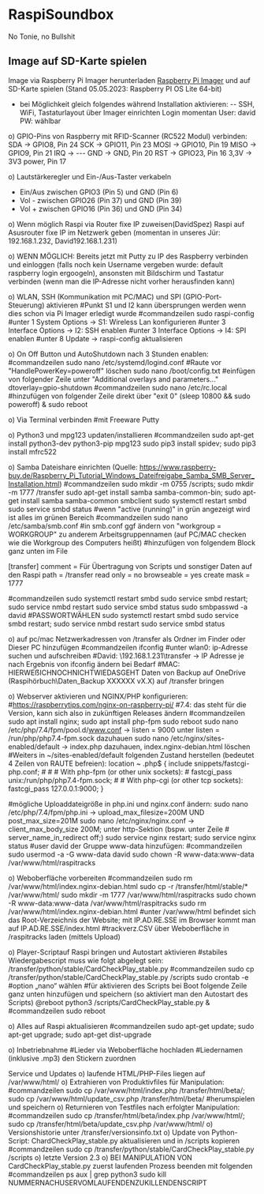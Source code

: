 # RaspiSoundbox
No Tonie, no Bullshit

## Image auf SD-Karte spielen
Image via Raspberry Pi Imager herunterladen [Raspberry Pi Imager](https://www.raspberrypi.com/software/) und auf SD-Karte spielen (Stand 05.05.2023: Raspberry PI OS Lite 64-bit)
- bei Möglichkeit gleich folgendes während Installation aktivieren:
-- SSH, WiFi, Tastaturlayout über Imager einrichten
Login momentan 
User: david
PW: wählbar

o) GPIO-Pins von Raspberry mit RFID-Scanner (RC522 Modul) verbinden:
SDA -> GPIO8, Pin 24
SCK -> GPIO11, Pin 23
MOSI -> GPIO10, Pin 19
MISO -> GPIO9, Pin 21
IRQ -> --- 
GND -> GND, Pin 20
RST -> GPIO23, Pin 16
3,3V -> 3V3 power, Pin 17

o) Lautstärkeregler und Ein-/Aus-Taster verkabeln
- Ein/Aus zwischen GPIO3 (Pin 5) und GND (Pin 6) 
- Vol - zwischen GPIO26 (Pin 37) und GND (Pin 39)
- Vol + zwischen GPIO16 (Pin 36) und GND (Pin 34)

o) Wenn möglich Raspi via Router fixe IP zuweisen(DavidSpez) Raspi auf Asusrouter fixe IP im Netzwerk geben (momentan in unseres Jür: 192.168.1.232, David192.168.1.231)

o) WENN MÖGLICH: Bereits jetzt mit Putty zu IP des Raspberry verbinden und einloggen (falls noch kein Username vergeben wurde: default raspberry login ergoogeln), ansonsten mit Bildschirm und Tastatur verbinden (wenn man die IP-Adresse nicht vorher herausfinden kann)

o) WLAN, SSH (Kommunikation mit PC/MAC) und SPI (GPIO-Port-Steuerung) aktivieren
#Punkt S1 und I2 kann übersprungen werden wenn dies schon via Pi Imager erledigt wurde
#commandzeilen
sudo raspi-config
#unter 1 System Options -> S1: Wireless Lan konfigurieren
#unter 3 Interface Options -> I2: SSH enablen
#unter 3 Interface Options -> I4: SPI enablen
#unter 8 Update -> raspi-config aktualisieren

o) On Off Button und AutoShutdown nach 3 Stunden enablen:
#commandzeilen
sudo nano /etc/systemd/logind.conf
#Raute vor "HandlePowerKey=poweroff" löschen
sudo nano /boot/config.txt
#einfügen von folgender Zeile unter "Additional overlays and parameters..."
dtoverlay=gpio-shutdown
#commandzeilen
sudo nano /etc/rc.local
#hinzufügen von folgender Zeile direkt über "exit 0"
(sleep 10800 && sudo poweroff) &
sudo reboot

o) Via Terminal verbinden
#mit Freeware Putty

o) Python3 und mpg123 updaten/installieren
#commandzeilen
sudo apt-get install python3-dev python3-pip mpg123
sudo pip3 install spidev; sudo pip3 install mfrc522

o) Samba Dateishare einrichten (Quelle: https://www.raspberry-buy.de/Raspberry_Pi_Tutorial_Windows_Dateifreigabe_Samba_SMB_Server_Installation.html)
#commandzeilen
sudo mkdir -m 0755 /scripts; sudo mkdir -m 1777 /transfer
sudo apt-get install samba samba-common-bin; sudo apt-get install samba samba-common smbclient
sudo systemctl restart smbd
sudo service smbd status
#wenn "active (running)" in grün angezeigt wird ist alles im grünen Bereich
#commandzeilen
sudo nano /etc/samba/smb.conf
#in smb.conf ggf ändern von "workgroup = WORKGROUP" zu anderem Arbeitsgruppennamen (auf PC/MAC checken wie die Workgroup des Computers heißt)
#hinzufügen von folgendem Block ganz unten im File

[transfer]
comment = Für Übertragung von Scripts und sonstiger Daten auf den Raspi
path = /transfer
read only = no
browseable = yes
create mask = 1777

#commandzeilen
sudo systemctl restart smbd
sudo service smbd restart; sudo service nmbd restart
sudo service smbd status
sudo smbpasswd -a david
#PASSWORTWÄHLEN
sudo systemctl restart smbd
sudo service smbd restart; sudo service nmbd restart
sudo service smbd status

o) auf pc/mac Netzwerkadressen von /transfer als Ordner im Finder oder Dieser PC hinzufügen
#commandzeilen
ifconfig
#unter wlan0: ip-Adresse suchen und aufschreiben
#David: \\192.168.1.231\transfer -> IP Adresse je nach Ergebnis von ifconfig ändern bei Bedarf
#MAC: HIERWEẞICHNOCHNICHTWIEDASGEHT
Daten von Backup auf OneDrive (Raspihörbuch\Daten_Backup XXXXXX vX.X) auf /transfer bringen

o) Webserver aktivieren und NGINX/PHP konfigurieren:
#https://raspberrytips.com/nginx-on-raspberry-pi/
#7.4: das steht für die Version, kann sich also in zukünftigen Releases ändern
#commandzeilen
sudo apt install nginx; sudo apt install php-fpm
sudo reboot
sudo nano /etc/php/7.4/fpm/pool.d/www.conf -> listen = 9000 unter listen = /run/php/php7.4-fpm.sock dazuhauen
sudo nano /etc/nginx/sites-enabled/default -> index.php dazuhauen, index.nginx-debian.html löschen
#Weiters in ~/sites-enabled/default folgenden Zustand herstellen (bedeutet 4 Zeilen von RAUTE befreien):
        location ~ \.php$ {
                include snippets/fastcgi-php.conf;
        #
        #       # With php-fpm (or other unix sockets):
        #       fastcgi_pass unix:/run/php/php7.4-fpm.sock;
        #       # With php-cgi (or other tcp sockets):
                fastcgi_pass 127.0.0.1:9000;
        }

#mögliche Uploaddateigröße in php.ini und nginx.conf ändern:
sudo nano /etc/php/7.4/fpm/php.ini -> upload_max_filesize=200M UND post_max_size=201M
sudo nano /etc/nginx/nginx.conf -> client_max_body_size 200M; unter http-Sektion (bspw. unter Zeile  # server_name_in_redirect off;)
sudo service nginx restart; sudo service nginx status
#user david der Gruppe www-data hinzufügen:
#commandzeilen
sudo usermod -a -G www-data david
sudo chown -R www-data:www-data /var/www/html/raspitracks

o) Weboberfläche vorbereiten
#commandzeilen
sudo rm /var/www/html/index.nginx-debian.html
sudo cp -r /transfer/html/stable/* /var/www/html/
sudo mkdir -m 1777 /var/www/html/raspitracks
sudo chown -R www-data:www-data /var/www/html/raspitracks
sudo rm /var/www/html/index.nginx-debian.html
#unter /var/www/html befindet sich das Root-Verzeichnis der Website; mit IP.AD.RE.SSE im Browser kommt man auf IP.AD.RE.SSE/index.html
#trackverz.CSV über Weboberfläche in /raspitracks laden (mittels Upload)

o) Player-Scriptauf Raspi bringen und Autostart aktivieren
#stabiles Wiedergabescript muss wie folgt abgelegt sein: /transfer/python/stable/CardCheckPlay_stable.py
#commandzeilen
sudo cp /transfer/python/stable/CardCheckPlay_stable.py /scripts
sudo crontab -e
#option „nano“ wählen
#für aktivieren des Scripts bei Boot folgende Zeile ganz unten hinzufügen und speichern (so aktiviert man den Autostart des Scripts)
@reboot python3 /scripts/CardCheckPlay_stable.py &
#commandzeilen
sudo reboot 

o) Alles auf Raspi aktualisieren
#commandzeilen
sudo apt-get update; sudo apt-get upgrade; sudo apt-get dist-upgrade

o) Inbetriebnahme
#Lieder via Weboberfläche hochladen
#Liedernamen (inklusive .mp3) den Stickern zuordnen


Service und Updates
o) laufende HTML/PHP-Files liegen auf /var/www/html/
o) Extrahieren von Produktivfiles für Manipulation:
#commandzeilen
sudo cp /var/www/html/index.php /transfer/html/beta/; sudo cp /var/www/html/update_csv.php /transfer/html/beta/
#herumspielen und speichern
o) Returnieren von Testfiles nach erfolgter Manipulation:
#commandzeilen
sudo cp /transfer/html/beta/index.php /var/www/html/; sudo cp /transfer/html/beta/update_csv.php /var/www/html/
o) Versionshistorie unter /transfer/versionsinfo.txt
o) Update von Python-Script: ChardCheckPlay_stable.py aktualisieren und in /scripts kopieren 
#commandzeilen
sudo cp /transfer/python/stable/CardCheckPlay_stable.py /scripts
o) letzte Version 2.3
o) BEI MANIPULATION VON CardCheckPlay_stable.py zuerst laufenden Prozess beenden mit folgenden
#commandzeilen
ps aux | grep python3
sudo kill NUMMERNACHUSERVOMLAUFENDENZUKILLENDENSCRIPT
